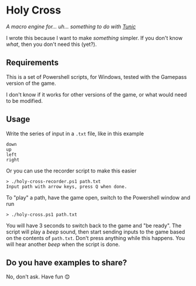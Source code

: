 # Holy Cross

_A macro engine for... uh... something to do with [Tunic](https://www.microsoft.com/en-ms/p/tunic/9nlrt31z4rwm)_

I wrote this because I want to make _something_ simpler. If you don't know _what_, then you don't need this (yet?).

## Requirements

This is a set of Powershell scripts, for Windows, tested with the Gamepass version of the game.

I don't know if it works for other versions of the game, or what would need to be modified.

## Usage

Write the series of input in a `.txt` file, like in this example

```
down
up
left
right
```

Or you can use the recorder script to make this easier

```
> ./holy-cross-recorder.ps1 path.txt
Input path with arrow keys, press Q when done.
```

To "play" a path, have the game open, switch to the Powershell window and run
```
> ./holy-cross.ps1 path.txt
```

You will have 3 seconds to switch back to the game and "be ready". 
The script will play a _beep_ sound, then start sending inputs to the game based on the contents of `path.txt`.
Don't press anything while this happens.
You will hear another _beep_ when the script is done. 

## Do you have examples to share?

No, don't ask. Have fun 😊